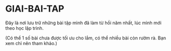 # GIAI-BAI-TAP
Đây là nơi lưu trữ những bài tập mình đã làm từ hồi năm nhất, lúc mình mới theo học lập trình.

(Có thể 1 số bài chưa được tối ưu cho lắm, có thể nhiều bài còn rườm rà. Bạn xem chỉ nên tham khảo.)

